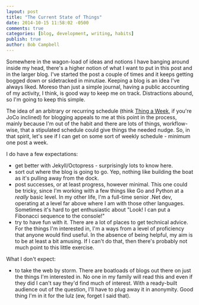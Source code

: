 ```yaml
---
layout: post
title: "The Current State of Things"
date: 2014-10-15 11:58:02 -0500
comments: true
categories: [blog, development, writing, habits]
publish: true
author: Bob Campbell
---
```

Somewhere in the wagon-load of ideas and notions I have banging around inside my head, there's a higher notion of what I want to put in this post and in the larger blog. I've started the post a couple of times and it keeps getting bogged down or sidetracked in minutiae. Keeping a blog is an idea I've always liked. Moreso than just a simple journal, having a public accounting of my activity, I think, is good way to keep me on track. Distractions abound, so I'm going to keep this simple.

The idea of an arbitrary or recurring schedule (think [Thing a Week](http://www.jonathancoulton.com/primer/thing-a-week/), if you're JoCo inclined) for blogging appeals to me at this point in the process, mainly because I'm out of the habit and there are lots of things, workflow-wise, that a stipulated schedule could give things the needed nudge. So, in that spirit, let's see if I can get on some sort of weekly schedule - minimum one post a week.

I do have a few expectations:

- get better with Jekyll/Octopress - surprisingly lots to know here.
- sort out where the blog is going to go. Yep, nothing like building the boat as it's pulling away from the dock.
- post successes, or at least progress, however minimal. This one could be tricky, since I'm working with a few things like Go and Python at a *really* basic level. In my other life, I'm a full-time senior .Net dev, operating at a level far above where I am with those other languages. Sometimes it's hard to get enthusiastic about "Look! I can put a Fibonacci sequence to the console!"
- try to have fun with it. There are a lot of places to get technical advice. For the things I'm interested in, I'm a ways from a level of proficiency that anyone would find useful. In the absence of being helpful, my aim is to be at least a bit amusing. If I can't do that, then there's probably not much point to this little exercise.

What I don't expect:

- to take the web by storm. There are boatloads of blogs out there on just the things I'm interested in. No one in my family will read this and even if they did I can't say they'd find much of interest. With a ready-built audience out of the question, I'll have to plug away it in anonymity. Good thing I'm in it for the lulz (ew, forget I said that).

